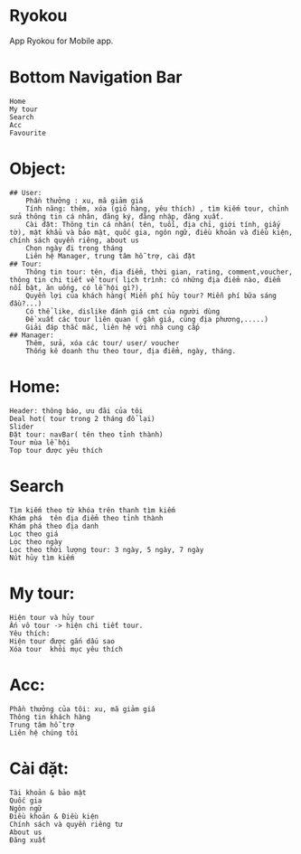 # Ryokou
App Ryokou for Mobile app. 


# Bottom Navigation Bar
    Home
    My tour
    Search
    Acc
    Favourite
# Object:
    ## User: 
        Phần thưởng : xu, mã giảm giá
        Tính năng: thêm, xóa (giỏ hàng, yêu thích) , tìm kiếm tour, chỉnh sửa thông tin cá nhân, đăng ký, đăng nhập, đăng xuất.
        Cài đặt: Thông tin cá nhân( tên, tuổi, địa chỉ, giới tính, giấy tờ), mật khẩu và bảo mật, quốc gia, ngôn ngữ, điều khoản và điều kiện, chính sách quyền riêng, about us
        Chọn ngày đi trong tháng
        Liên hệ Manager, trung tâm hỗ trợ, cài đặt
    ## Tour:
        Thông tin tour: tên, địa điểm, thời gian, rating, comment,voucher, thông tin chi tiết về tour( lịch trình: có những địa điểm nào, điểm nổi bật, ăn uống, có lễ hội gì?),
        Quyền lợi của khách hàng( Miễn phí hủy tour? Miễn phí bữa sáng đầu?...)
        Có thể like, dislike đánh giá cmt của người dùng
        Đề xuất các tour liên quan ( gần giá, cùng địa phương,.....)
        Giải đáp thắc mắc, liên hệ với nhà cung cấp
    ## Manager:	
        Thêm, sửa, xóa các tour/ user/ voucher
        Thống kê doanh thu theo tour, địa điểm, ngày, tháng.

# Home: 
    Header: thông báo, ưu đãi của tôi
    Deal hot( tour trong 2 tháng đổ lại)
    Slider
    Đặt tour: navBar( tên theo tỉnh thành)
    Tour mùa lễ hội
    Top tour được yêu thích

# Search
    Tìm kiếm theo từ khóa trên thanh tìm kiếm
    Khám phá  tên địa điểm theo tỉnh thành
    Khám phá theo địa danh
    Lọc theo giá
    Lọc theo ngày
    Lọc theo thời lượng tour: 3 ngày, 5 ngày, 7 ngày
    Nút hủy tìm kiếm
# My tour: 
    Hiện tour và hủy tour
    Ấn vô tour -> hiện chi tiết tour.
    Yêu thích: 
    Hiện tour được gắn dấu sao
    Xóa tour  khỏi mục yêu thích
# Acc: 
    Phần thưởng của tôi: xu, mã giảm giá
    Thông tin khách hàng
    Trung tâm hỗ trợ
    Liên hệ chúng tôi
# Cài đặt: 
    Tài khoản & bảo mật
    Quốc gia
    Ngôn ngữ
    Điều khoản & Điều kiện
    Chính sách và quyền riêng tư
    About us
    Đăng xuất
